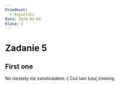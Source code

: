 ```yaml
---
Przedmiot:
  - Angielski
Data: 2024-03-04
Klasa: 2
---
```

# Zadanie 5
## First one

No niestety nie zanotowałem :(
Coś tam tutaj zmienię.


